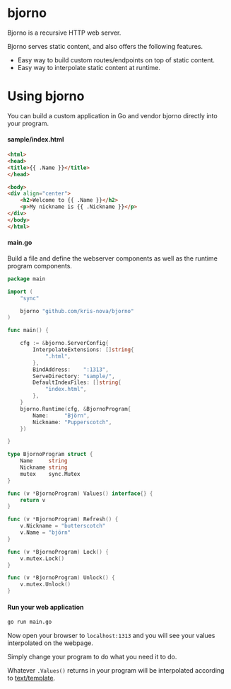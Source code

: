 # bjorno

Bjorno is a recursive HTTP web server. 

Bjorno serves static content, and also offers the following features. 

 - Easy way to build custom routes/endpoints on top of static content.
 - Easy way to interpolate static content at runtime.


# Using bjorno 

You can build a custom application in Go and vendor bjorno directly into your program.

#### sample/index.html

```html
<html>
<head>
<title>{{ .Name }}</title>
</head>

<body>
<div align="center">
    <h2>Welcome to {{ .Name }}</h2>
    <p>My nickname is {{ .Nickname }}</p>
</div>
</body>
</html>
```

#### main.go

Build a file and define the webserver components as well as the runtime program components.

```go
package main

import (
	"sync"

	bjorno "github.com/kris-nova/bjorno"
)

func main() {

	cfg := &bjorno.ServerConfig{
		InterpolateExtensions: []string{
			".html",
		},
		BindAddress:    ":1313",
		ServeDirectory: "sample/",
		DefaultIndexFiles: []string{
			"index.html",
		},
	}
	bjorno.Runtime(cfg, &BjornoProgram{
		Name:     "Björn",
		Nickname: "Pupperscotch",
	})

}

type BjornoProgram struct {
	Name     string
	Nickname string
	mutex    sync.Mutex
}

func (v *BjornoProgram) Values() interface{} {
	return v
}

func (v *BjornoProgram) Refresh() {
	v.Nickname = "butterscotch"
	v.Name = "björn"
}

func (v *BjornoProgram) Lock() {
	v.mutex.Lock()
}

func (v *BjornoProgram) Unlock() {
	v.mutex.Unlock()
}

```

#### Run your web application 

```bash 
go run main.go
```

Now open your browser to `localhost:1313` and you will see your values interpolated on the webpage. 

Simply change your program to do what you need it to do.

Whatever `.Values()` returns in your program will be interpolated according to [text/template](https://golang.org/pkg/text/template/).
